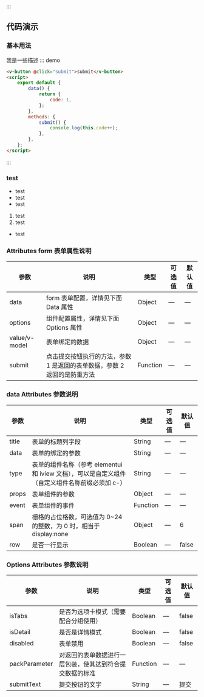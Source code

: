 :::

## 代码演示

### 基本用法

我是一些描述
::: demo

```html
<v-button @click="submit">submit</v-button>
<script>
	export default {
		data() {
			return {
				code: 1,
			};
		},
		methods: {
			submit() {
				console.log(this.code++);
			},
		},
	};
</script>
```

:::

### test

-   test
-   test
-   test

1. test
2. test

-   test

### Attributes form 表单属性说明

| 参数          | 说明                                                                     | 类型     | 可选值 | 默认值 |
| ------------- | ------------------------------------------------------------------------ | -------- | ------ | ------ |
| data          | form 表单配置，详情见下面 Data 属性                                      | Object   | —      | —      |
| options       | 组件配置属性，详情见下面 Options 属性                                    | Object   | —      | —      |
| value/v-model | 表单绑定的数据                                                           | Object   | —      | —      |
| submit        | 点击提交按钮执行的方法，参数 1 是返回的表单数据，参数 2 返回的是防重方法 | Function | —      | —      |

### data Attributes 参数说明

| 参数  | 说明                                                                                            | 类型     | 可选值 | 默认值 |
| ----- | ----------------------------------------------------------------------------------------------- | -------- | ------ | ------ |
| title | 表单的标题列字段                                                                                | String   | —      | —      |
| data  | 表单的绑定的参数                                                                                | String   | —      | —      |
| type  | 表单的组件名称（参考 elementui 和 iview 文档），可以是自定义组件（自定义组件名称前缀必须加 c-） | String   | —      | —      |
| props | 表单组件的参数                                                                                  | Object   | —      | —      |
| event | 表单组件的事件                                                                                  | Function | —      | —      |
| span  | 栅格的占位格数，可选值为 0~24 的整数，为 0 时，相当于 display:none                              | Object   | —      | 6      |
| row   | 是否一行显示                                                                                    | Boolean  | —      | false  |

### Options Attributes 参数说明

| 参数          | 说明                                                     | 类型     | 可选值 | 默认值 |
| ------------- | -------------------------------------------------------- | -------- | ------ | ------ |
| isTabs        | 是否为选项卡模式（需要配合分组使用）                     | Boolean  | —      | false  |
| isDetail      | 是否是详情模式                                           | Boolean  | —      | false  |
| disabled      | 表单禁用                                                 | Boolean  | —      | false  |
| packParameter | 对返回的表单数据进行一层包装，使其达到符合提交数据的标准 | Function | —      | —      |
| submitText    | 提交按钮的文字                                           | String   | —      | 提交   |
